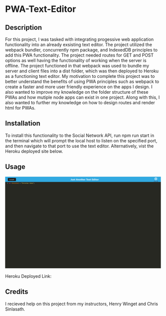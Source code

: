 # PWA-Text-Editor

## Description


For this project, I was tasked with integrating progessive web application functionality into an already exsisting text editor. The project utilized the webpack bundler, concurrently npm package, and IndexedDB principles to add this PWA functionality. The project needed routes for GET and POST options as well having the functionality of working when the server is offline. The project functioned in that webpack was used to bundle my server and client files into a dist folder, which was then deployed to Heroku as a functioning text editor. My motivation to complete this project was to better understand the benefits of using PWA principles such as webpack to create a faster and more user friendly experience on the apps I design. I also wanted to improve my knowledge on the folder structure of these PWAs and how mutiple node apps can exist in one project. Along with this, I also wanted to further my knowledge on how to design routes and render html for PWAs.

## Installation

To install this functionality to the Social Network API, run npm run start in the terminal which will prompt the local host to listen on the specified port, and then navigate to that port to use the text editor. Alternatively, vist the Heroku deployed site below.

## Usage

![Text Editor](./client/src/images/Jate-Screenshot.png?raw=true)


Heroku Deployed Link: 

## Credits

I recieved help on this project from my instructors, Henry Winget and Chris Sinlasath.